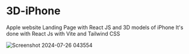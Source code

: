 # 3D-iPhone
Apple website Landing Page with React JS and 3D models of iPhone
It's done with React Js with Vite and Tailwind CSS


![Screenshot 2024-07-26 043554](https://github.com/user-attachments/assets/63d37f55-c061-4a99-a473-103bf23c2cdd)
